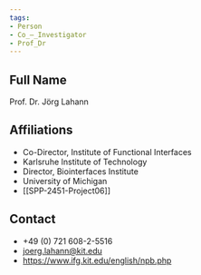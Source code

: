 ```yaml
---
tags: 
- Person
- Co_–_Investigator
- Prof_Dr
---
```

## Full Name
Prof. Dr. Jörg Lahann

## Affiliations
- Co-Director, Institute of Functional Interfaces
- Karlsruhe Institute of Technology
- Director, Biointerfaces Institute
- University of Michigan
- [[SPP-2451-Project06]]
## Contact
- +49 (0) 721 608-2-5516
- joerg.lahann@kit.edu
- https://www.ifg.kit.edu/english/npb.php
